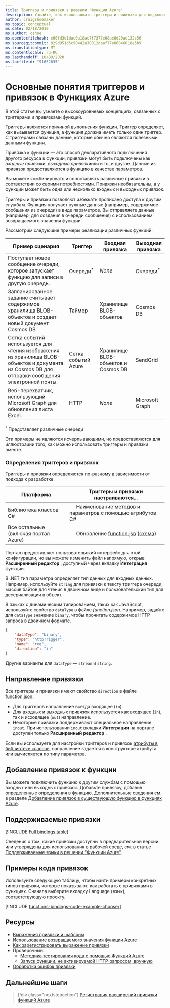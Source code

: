 ```yaml
---
title: Триггеры и привязки в решении "Функции Azure"
description: Узнайте, как использовать триггеры и привязки для подключения функции Azure к интерактивным событиям и облачным службам.
author: craigshoemaker
ms.topic: conceptual
ms.date: 02/18/2019
ms.author: cshoe
ms.openlocfilehash: e00fd3d1dac0a18ac7f7377e08ae8d20ae132c56
ms.sourcegitcommit: 829d951d5c90442a38012daaf77e86046018e5b9
ms.translationtype: MT
ms.contentlocale: ru-RU
ms.lasthandoff: 10/09/2020
ms.locfileid: "91652635"
---
```

# <a name="azure-functions-triggers-and-bindings-concepts"></a>Основные понятия триггеров и привязок в Функциях Azure

В этой статье вы узнаете о высокоуровневых концепциях, связанных с триггерами и привязками функций.

Триггеры являются причиной выполнения функции. Триггер определяет, как вызывается функция, а функция должна иметь только один триггер. С триггерами связаны данные, которые обычно являются полезными данными функции. 

Привязка к функции — это способ декларативного подключения другого ресурса к функции; привязки могут быть подключены как *входные привязки*, *выходные привязки*или и то, и другое. Данные из привязок предоставляются в функцию в качестве параметров.

Вы можете комбинировать и сопоставлять различные привязки в соответствии со своими потребностями. Привязки необязательны, а у функции может быть одна или несколько входных и выходных привязок.

Триггеры и привязки позволяют избежать прописано доступа к другим службам. Функция получает нужные данные (например, содержимое сообщения из очереди) в виде параметров. Вы отправляете данные (например, для создания в очереди сообщения) с использованием возвращаемого значения функции. 

Рассмотрим следующие примеры реализации различных функций.

| Пример сценария | Триггер | Входная привязка | Выходная привязка |
|-------------|---------|---------------|----------------|
| Поступает новое сообщение очереди, которое запускает функцию для записи в другую очередь. | Очереди<sup>*</sup> | *None* | Очереди<sup>*</sup> |
|Запланированное задание считывает содержимое хранилища BLOB-объектов и создает новый документ Cosmos DB. | Таймер | Хранилище BLOB-объектов | Cosmos DB |
|Сетка событий используется для чтения изображения из хранилища BLOB-объектов и документа из Cosmos DB для отправки сообщения электронной почты. | Сетка событий Azure | Хранилище BLOB-объектов и Cosmos DB | SendGrid |
| Веб-перехватчик, использующий Microsoft Graph для обновления листа Excel. | HTTP | *None* | Microsoft Graph |

<sup>\*</sup> Представляет различные очереди

Эти примеры не являются исчерпывающими, но предоставляются для иллюстрации того, как можно использовать триггеры и привязки вместе.

###  <a name="trigger-and-binding-definitions"></a>Определения триггеров и привязок

Триггеры и привязки определяются по-разному в зависимости от подхода к разработке.

| Платформа | Триггеры и привязки настраиваются... |
|-------------|--------------------------------------------|
| Библиотека классов C# | &nbsp;&nbsp;&nbsp;&nbsp;&nbsp;Наименование методов и параметров с помощью атрибутов C# |
| Все остальные (включая портал Azure) | &nbsp;&nbsp;&nbsp;&nbsp;&nbsp;Обновление [function.jsв](./functions-reference.md) ([схема](http://json.schemastore.org/function)) |

Портал предоставляет пользовательский интерфейс для этой конфигурации, но вы можете изменить файл напрямую, открыв **Расширенный редактор** , доступный через вкладку **Интеграция** функции.

В .NET тип параметра определяет тип данных для входных данных. Например, используйте `string` для привязки к тексту триггера очереди, массив байтов для чтения в двоичном виде и пользовательский тип для десериализации в объект.

В языках с динамическим типированием, таких как JavaScript, используйте свойство `dataType` в файле *function.json*. Например, задайте для `dataType` значение `binary`, чтобы прочитать содержимое HTTP-запроса в двоичном формате.

```json
{
    "dataType": "binary",
    "type": "httpTrigger",
    "name": "req",
    "direction": "in"
}
```

Другие варианты для `dataType` — `stream` и `string`.

## <a name="binding-direction"></a>Направление привязки

Все триггеры и привязки имеют свойство `direction` в файле [function.json](./functions-reference.md):

- Для триггеров направление всегда входящее (`in`).
- Для входных и выходных привязок используется как входящее (`in`), так и исходящее (`out`) направление.
- Некоторые привязки поддерживают специальное направление `inout`. При использовании `inout` вкладки **Интеграция** на портале доступен только **Расширенный редактор** .

Если вы используете для настройки триггеров и привязок [атрибуты в библиотеке классов](functions-dotnet-class-library.md), направление задается в конструкторе атрибута или вычисляется по типу параметра.

## <a name="add-bindings-to-a-function"></a>Добавление привязок к функции

Вы можете подключить функцию к другим службам с помощью входных или выходных привязок. Добавьте привязку, добавив определенные определения в функцию. Дополнительные сведения см. в разделе [Добавление привязок в существующую функцию в функциях Azure](add-bindings-existing-function.md).  

## <a name="supported-bindings"></a>Поддерживаемые привязки

[!INCLUDE [Full bindings table](../../includes/functions-bindings.md)]

Сведения о том, какие привязки доступны в предварительной версии или утверждены для использования в рабочей среде, см. в статье [Поддерживаемые языки в решении "Функции Azure"](supported-languages.md).

## <a name="bindings-code-examples"></a>Примеры кода привязок

Используйте следующую таблицу, чтобы найти примеры конкретных типов привязки, которые показывают, как работать с привязками в функциях. Сначала выберите вкладку Language (язык), соответствующую проекту. 

[!INCLUDE [functions-bindings-code-example-chooser](../../includes/functions-bindings-code-example-chooser.md)]

## <a name="resources"></a>Ресурсы
- [Выражения привязки и шаблоны](./functions-bindings-expressions-patterns.md)
- [Использование возвращаемого значения функции Azure](./functions-bindings-return-value.md)
- [Как зарегистрировать выражение привязки](./functions-bindings-register.md)
- Проверочный.
  - [Методика тестирования кода с помощью Функций Azure](functions-test-a-function.md)
  - [Запуск функции, не активируемой HTTP-запросом, вручную](functions-manually-run-non-http.md)
- [Обработка ошибок привязки](./functions-bindings-errors.md)

## <a name="next-steps"></a>Дальнейшие шаги
> [!div class="nextstepaction"]
> [Регистрация расширений привязки функций Azure](./functions-bindings-register.md)
